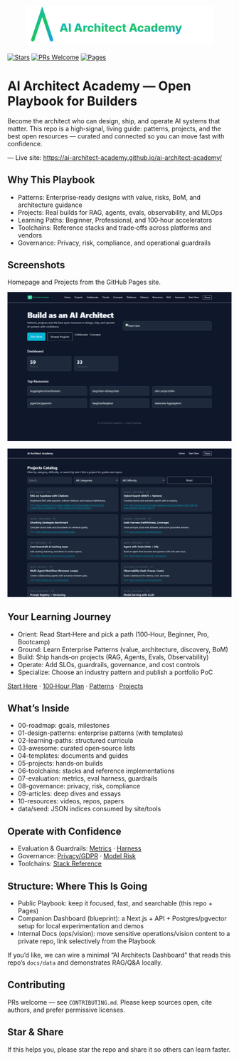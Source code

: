 <p align="center"><img src="assets/logo.svg" width="420" alt="AI Architect Academy"></p>

[![Stars](https://img.shields.io/github/stars/AI-Architect-Academy/ai-architect-academy?style=flat-square)](https://github.com/AI-Architect-Academy/ai-architect-academy/stargazers) [![PRs Welcome](https://img.shields.io/badge/PRs-welcome-cyan?style=flat-square)](https://github.com/AI-Architect-Academy/ai-architect-academy/pulls) [![Pages](https://img.shields.io/badge/Pages-live-green?style=flat-square)](https://ai-architect-academy.github.io/ai-architect-academy/)

# AI Architect Academy — Open Playbook for Builders

Become the architect who can design, ship, and operate AI systems that matter. This repo is a high‑signal, living guide: patterns, projects, and the best open resources — curated and connected so you can move fast with confidence.

— Live site: https://ai-architect-academy.github.io/ai-architect-academy/

## Why This Playbook
- Patterns: Enterprise‑ready designs with value, risks, BoM, and architecture guidance
- Projects: Real builds for RAG, agents, evals, observability, and MLOps
- Learning Paths: Beginner, Professional, and 100‑hour accelerators
- Toolchains: Reference stacks and trade‑offs across platforms and vendors
- Governance: Privacy, risk, compliance, and operational guardrails

## Screenshots
Homepage and Projects from the GitHub Pages site.

![Homepage](assets/screenshots/index.png)

![Projects Catalog](assets/screenshots/projects.png)

## Your Learning Journey
- Orient: Read Start‑Here and pick a path (100‑Hour, Beginner, Pro, Bootcamp)
- Ground: Learn Enterprise Patterns (value, architecture, discovery, BoM)
- Build: Ship hands‑on projects (RAG, Agents, Evals, Observability)
- Operate: Add SLOs, guardrails, governance, and cost controls
- Specialize: Choose an industry pattern and publish a portfolio PoC

[Start Here](START-HERE.md) · [100‑Hour Plan](02-learning-paths/100-hour-ai-architect.md) · [Patterns](01-design-patterns/README.md) · [Projects](05-projects/rag-on-supabase.md)

## What’s Inside
- 00-roadmap: goals, milestones
- 01-design-patterns: enterprise patterns (with templates)
- 02-learning-paths: structured curricula
- 03-awesome: curated open‑source lists
- 04-templates: documents and guides
- 05-projects: hands‑on builds
- 06-toolchains: stacks and reference implementations
- 07-evaluation: metrics, eval harness, guardrails
- 08-governance: privacy, risk, compliance
- 09-articles: deep dives and essays
- 10-resources: videos, repos, papers
- data/seed: JSON indices consumed by site/tools

## Operate with Confidence
- Evaluation & Guardrails: [Metrics](07-evaluation/metrics.md) · [Harness](07-evaluation/eval-harness.md)
- Governance: [Privacy/GDPR](08-governance/privacy-gdpr.md) · [Model Risk](08-governance/model-risk.md)
- Toolchains: [Stack Reference](06-toolchains/stack-reference.md)

## Structure: Where This Is Going
- Public Playbook: keep it focused, fast, and searchable (this repo + Pages)
- Companion Dashboard (blueprint): a Next.js + API + Postgres/pgvector setup for local experimentation and demos
- Internal Docs (ops/vision): move sensitive operations/vision content to a private repo, link selectively from the Playbook

If you’d like, we can wire a minimal “AI Architects Dashboard” that reads this repo’s `docs/data` and demonstrates RAG/Q&A locally.

## Contributing
PRs welcome — see `CONTRIBUTING.md`. Please keep sources open, cite authors, and prefer permissive licenses.

## Star & Share
If this helps you, please star the repo and share it so others can learn faster.

